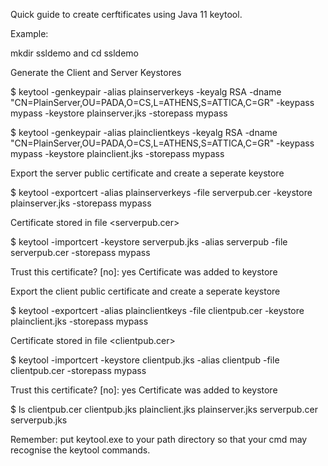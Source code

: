 Quick guide to create cerftificates using Java 11 keytool.

Example:

mkdir ssldemo and cd ssldemo

Generate the Client and Server Keystores

$ keytool -genkeypair -alias plainserverkeys -keyalg RSA -dname "CN=PlainServer,OU=PADA,O=CS,L=ATHENS,S=ATTICA,C=GR" 	-keypass mypass -keystore plainserver.jks -storepass mypass

$ keytool -genkeypair -alias plainclientkeys -keyalg RSA -dname "CN=PlainServer,OU=PADA,O=CS,L=ATHENS,S=ATTICA,C=GR" 	-keypass mypass -keystore plainclient.jks -storepass mypass

Export the server public certificate and create a seperate keystore

$ keytool -exportcert -alias plainserverkeys -file serverpub.cer -keystore plainserver.jks -storepass mypass

Certificate stored in file <serverpub.cer>

$ keytool -importcert -keystore serverpub.jks -alias serverpub -file serverpub.cer	     -storepass mypass

Trust this certificate? [no]: yes
Certificate was added to keystore

Export the client public certificate and create a seperate keystore

$ keytool -exportcert -alias plainclientkeys -file clientpub.cer -keystore plainclient.jks -storepass mypass

Certificate stored in file <clientpub.cer>

$ keytool -importcert -keystore clientpub.jks -alias clientpub -file clientpub.cer -storepass mypass

Trust this certificate? [no]: yes
Certificate was added to keystore



$ ls
clientpub.cer clientpub.jks plainclient.jks plainserver.jks serverpub.cer serverpub.jks


Remember: put keytool.exe to your path directory so that your cmd may recognise the keytool commands.
